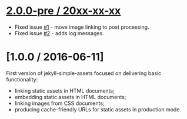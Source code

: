 [2.0.0-pre / 20xx-xx-xx](https://github.com/jakubpawlowicz/jekyll-simple-assets/compare/1.0...HEAD)
==================

* Fixed issue [#1](https://github.com/jakubpawlowicz/jekyll-simple-assets/issues/1) - move image linking to post processing.
* Fixed issue [#2](https://github.com/jakubpawlowicz/jekyll-simple-assets/issues/2) - adds log messages.

[1.0.0 / 2016-06-11]
==================

First version of jekyll-simple-assets focused on delivering basic functionality:
* linking static assets in HTML documents;
* embedding static assets in HTML documents;
* linking images from CSS documents;
* producing cache-friendly URLs for static assets in production mode.
